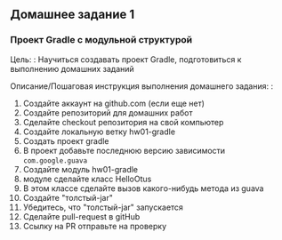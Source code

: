 ## Домашнее задание 1

### Проект Gradle с модульной структурой

Цель:
: Научиться создавать проект Gradle, подготовиться к выполнению домашних заданий

Описание/Пошаговая инструкция выполнения домашнего задания:
: 

1. Создайте аккаунт на github.com (если еще нет)
2. Создайте репозиторий для домашних работ
3. Сделайте checkout репозитория на свой компьютер
4. Создайте локальную ветку hw01-gradle
5. Создать проект gradle
6. В проект добавьте последнюю версию зависимости `com.google.guava`
7. Создайте модуль hw01-gradle
8. модуле сделайте класс HelloOtus
9. В этом классе сделайте вызов какого-нибудь метода из guava
10. Создайте "толстый-jar"
11. Убедитесь, что "толстый-jar" запускается
12. Сделайте pull-request в gitHub
13. Ссылку на PR отправьте на проверку
